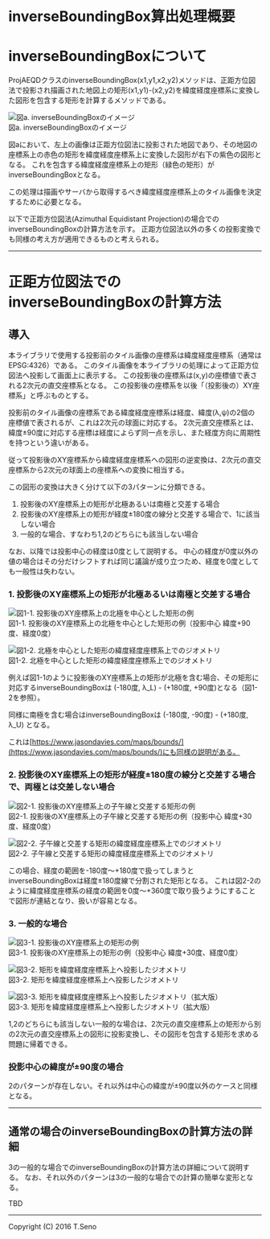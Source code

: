 inverseBoundingBox算出処理概要
==============

# inverseBoundingBoxについて

ProjAEQDクラスのinverseBoundingBox(x1,y1,x2,y2)メソッドは、正距方位図法で投影され描画された地図上の矩形(x1,y1)-(x2,y2)を緯度経度座標系に変換した図形を包含する矩形を計算するメソッドである。

![図a. inverseBoundingBoxのイメージ](inverse-bounding-box.png)  
図a. inverseBoundingBoxのイメージ

図aにおいて、左上の画像は正距方位図法に投影された地図であり、その地図の座標系上の赤色の矩形を緯度経度座標系上に変換した図形が右下の紫色の図形となる。
これを包含する緯度経度座標系上の矩形（緑色の矩形）がinverseBoundingBoxとなる。

この処理は描画やサーバから取得するべき緯度経度座標系上のタイル画像を決定するために必要となる。


以下で正距方位図法(Azimuthal Equidistant Projection)の場合でのinverseBoundingBoxの計算方法を示す。
正距方位図法以外の多くの投影変換でも同様の考え方が適用できるものと考えられる。


***

# 正距方位図法でのinverseBoundingBoxの計算方法

## 導入

本ライブラリで使用する投影前のタイル画像の座標系は緯度経度座標系（通常はEPSG:4326）である。
このタイル画像を本ライブラリの処理によって正距方位図法へ投影して画面上に表示する。
この投影後の座標系は(x,y)の座標値で表される2次元の直交座標系となる。
この投影後の座標系を以後「（投影後の）XY座標系」と呼ぶものとする。


投影前のタイル画像の座標系である緯度経度座標系は経度、緯度(λ,ψ)の2個の座標値で表されるが、これは2次元の球面に対応する。
2次元直交座標系とは、緯度±90度に対応する座標は経度によらず同一点を示し、また経度方向に周期性を持つという違いがある。

従って投影後のXY座標系から緯度経度座標系への図形の逆変換は、2次元の直交座標系から2次元の球面上の座標系への変換に相当する。


この図形の変換は大きく分けて以下の3パターンに分類できる。  

1. 投影後のXY座標系上の矩形が北極あるいは南極と交差する場合  
2. 投影後のXY座標系上の矩形が経度±180度の線分と交差する場合で、1に該当しない場合  
3. 一般的な場合、すなわち1,2のどちらにも該当しない場合  

なお、以降では投影中心の経度は0度として説明する。
中心の経度が0度以外の値の場合はその分だけシフトすれば同じ議論が成り立つため、経度を0度としても一般性は失わない。


### 1. 投影後のXY座標系上の矩形が北極あるいは南極と交差する場合

![図1-1. 投影後のXY座標系上の北極を中心とした矩形の例](1-north-pole-proj.png)  
図1-1. 投影後のXY座標系上の北極を中心とした矩形の例（投影中心 緯度+90度、経度0度）

![図1-2. 北極を中心とした矩形の緯度経度座標系上でのジオメトリ](1-north-pole-latlong.png)  
図1-2. 北極を中心とした矩形の緯度経度座標系上でのジオメトリ

例えば図1-1のように投影後のXY座標系上の矩形が北極を含む場合、その矩形に対応するinverseBoundingBoxは (-180度, λ_L) - (+180度, +90度)となる（図1-2を参照）。

同様に南極を含む場合はinverseBoundingBoxは (-180度, -90度) - (+180度, λ_U) となる。

これは[https://www.jasondavies.com/maps/bounds/](https://www.jasondavies.com/maps/bounds/)にも同様の説明がある。


### 2. 投影後のXY座標系上の矩形が経度±180度の線分と交差する場合で、両極とは交差しない場合

![図2-1. 投影後のXY座標系上の子午線と交差する矩形の例](2-cross-meridian-proj.png)  
図2-1. 投影後のXY座標系上の子午線と交差する矩形の例（投影中心 緯度+30度、経度0度）

![図2-2. 子午線と交差する矩形の緯度経度座標系上でのジオメトリ](2-cross-meridian-latlong.png)  
図2-2. 子午線と交差する矩形の緯度経度座標系上でのジオメトリ

この場合、経度の範囲を-180度〜+180度で扱ってしまうとinverseBoundingBoxは経度±180度線で分割された矩形となる。
これは図2-2のように緯度経度座標系の経度の範囲を0度〜+360度で取り扱うようにすることで図形が連結となり、扱いが容易となる。


### 3. 一般的な場合

![図3-1. 投影後のXY座標系上の矩形の例](3-general-case-proj.png)  
図3-1. 投影後のXY座標系上の矩形の例（投影中心 緯度+30度、経度0度）

![図3-2. 矩形を緯度経度座標系上へ投影したジオメトリ](3-general-case-latlong.png)  
図3-2. 矩形を緯度経度座標系上へ投影したジオメトリ

![図3-3. 矩形を緯度経度座標系上へ投影したジオメトリ（拡大版）](3-general-case-latlong-zoom.png)  
図3-3. 矩形を緯度経度座標系上へ投影したジオメトリ（拡大版）

1,2のどちらにも該当しない一般的な場合は、2次元の直交座標系上の矩形から別の2次元の直交座標系上の図形に投影変換し、その図形を包含する矩形を求める問題に帰着できる。


### 投影中心の緯度が±90度の場合

2のパターンが存在しない。それ以外は中心の緯度が±90度以外のケースと同様となる。


***

## 通常の場合のinverseBoundingBoxの計算方法の詳細

3の一般的な場合でのinverseBoundingBoxの計算方法の詳細について説明する。
なお、それ以外のパターンは3の一般的な場合での計算の簡単な変形となる。

TBD




----
Copyright (C) 2016 T.Seno
